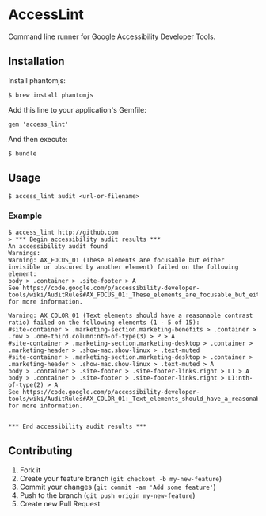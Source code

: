 # AccessLint
Command line runner for Google Accessibility Developer Tools.

## Installation

Install phantomjs:

    $ brew install phantomjs

Add this line to your application's Gemfile:

    gem 'access_lint'

And then execute:

    $ bundle

## Usage

    $ access_lint audit <url-or-filename>

### Example

    $ access_lint http://github.com
    > *** Begin accessibility audit results ***
    An accessibility audit found
    Warnings:
    Warning: AX_FOCUS_01 (These elements are focusable but either invisible or obscured by another element) failed on the following element:
    body > .container > .site-footer > A
    See https://code.google.com/p/accessibility-developer-tools/wiki/AuditRules#AX_FOCUS_01:_These_elements_are_focusable_but_either_invisible_o for more information.

    Warning: AX_COLOR_01 (Text elements should have a reasonable contrast ratio) failed on the following elements (1 - 5 of 15):
    #site-container > .marketing-section.marketing-benefits > .container > .row > .one-third.column:nth-of-type(3) > P > A
    #site-container > .marketing-section.marketing-desktop > .container > .marketing-header > .show-mac.show-linux > .text-muted
    #site-container > .marketing-section.marketing-desktop > .container > .marketing-header > .show-mac.show-linux > .text-muted > A
    body > .container > .site-footer > .site-footer-links.right > LI > A
    body > .container > .site-footer > .site-footer-links.right > LI:nth-of-type(2) > A
    See https://code.google.com/p/accessibility-developer-tools/wiki/AuditRules#AX_COLOR_01:_Text_elements_should_have_a_reasonable_contrast_rat for more information.


    *** End accessibility audit results ***

## Contributing

1. Fork it
2. Create your feature branch (`git checkout -b my-new-feature`)
3. Commit your changes (`git commit -am 'Add some feature'`)
4. Push to the branch (`git push origin my-new-feature`)
5. Create new Pull Request
